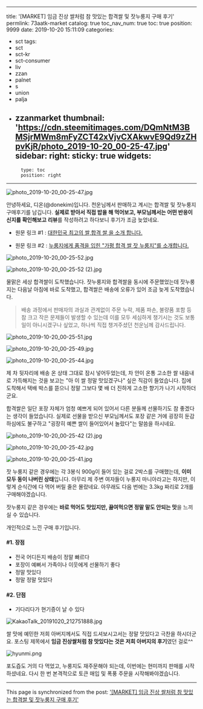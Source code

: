 
---
title: '[MARKET] 임금 진상 쌀처럼 참 맛있는 합격쌀 및 잣누룽지 구매 후기'
permlink: 73aatk-market
catalog: true
toc_nav_num: true
toc: true
position: 9999
date: 2019-10-20 15:11:09
categories:
- sct
tags:
- sct
- sct-kr
- sct-consumer
- liv
- zzan
- palnet
- s
- union
- palja
- zzanmarket
thumbnail: 'https://cdn.steemitimages.com/DQmNtM3BMSjrMWm8mFyZCT42xVjvCXAkwvE9Qd9zZHpvKjR/photo_2019-10-20_00-25-47.jpg'
sidebar:
    right:
        sticky: true
widgets:
    -
        type: toc
        position: right
---


![photo_2019-10-20_00-25-47.jpg](https://cdn.steemitimages.com/DQmNtM3BMSjrMWm8mFyZCT42xVjvCXAkwvE9Qd9zZHpvKjR/photo_2019-10-20_00-25-47.jpg)

안녕하세요, 디온(@donekim)입니다. 천운님께서 판매하고 계시는 합격쌀 및 잣누룽지 구매후기를 남깁니다. **실제로 받아서 직접 밥을 해 먹어보고, 부모님께서는 어떤 반응이신지를 확인해보고 리뷰**를 작성하려고 하다보니 후기가 조금 늦었네요. 


- 원문 링크 #1 : [대한민국 최고의 쌀,합격 쌀,을 소개 합니다.](https://www.steemzzang.com/zzan/@palja/4ahbwj)

- 원문 링크 #2 : [누룽지에게 품격을 입힌 "가평 합격 쌀 잣 누룽지"를 소개합니다.](https://www.steemzzang.com/zzan/@palja/7b8xjx)

![photo_2019-10-20_00-25-52.jpg](https://cdn.steemitimages.com/DQmZa7fqr1QPhjqbvn74WuzsStkbW89AUiswKyr9jtADJ6A/photo_2019-10-20_00-25-52.jpg)


![photo_2019-10-20_00-25-52 (2).jpg](https://cdn.steemitimages.com/DQmPBt6egdoQz1KpWMTvT1MEBbiWdjW7s4kU66WfVoqYAkx/photo_2019-10-20_00-25-52%20(2).jpg)


물맑은 세상 합격쌀이 도착했습니다. 잣누룽지와 합격쌀을 동시에 주문했었는데 잣누룽지는 다음날 아침에 바로 도착했고, 합격쌀은 배송에 오류가 있어 조금 늦게 도착했습니다.

> 배송 과정에서 판매자의 과실과 관계없이 주문 누락, 제품 파손, 불량품 포함 등 참 크고 작은 문제들이 발생할 수 있는데 이를 모두 세심하게 챙기시는 것도 보통 일이 아니시겠구나 싶었고, 하나씩 직접 챙겨주셨던 천운님께 감사드립니다.

![photo_2019-10-20_00-25-51.jpg](https://cdn.steemitimages.com/DQmRLDCRnyHFFPDreBcUQJ3rA4iFwDAmP9fsJdDS3eU2BMf/photo_2019-10-20_00-25-51.jpg)

![photo_2019-10-20_00-25-49.jpg](https://cdn.steemitimages.com/DQmZV3pPYjgSKUg5tkGTCVxrNzihzr1r5AyGiMtHJZCUFqN/photo_2019-10-20_00-25-49.jpg)

![photo_2019-10-20_00-25-44.jpg](https://cdn.steemitimages.com/DQmXyk2Ae1DMXoUV1JKFPMAnhXZLBwrEj7n6xTntmEhkcoz/photo_2019-10-20_00-25-44.jpg)

제 차 뒷자리에 배송 온 상태 그대로 잠시 넣어두었는데, 차 안이 온통 고소한 쌀 내음내로 가득해지는 것을 보고는 "아 이 쌀 정말 맛있겠구나" 싶은 직감이 들었습니다. 집에 도착해서 택배 박스를 뜯으니 정말 그보다 몇 배 더 진하게 고소한 향기가 나기 시작하더군요.

합격쌀은 일단 포장 자체가 엄청 예쁘게 되어 있어서 다른 분들께 선물하기도 참 좋겠다는 생각이 들었습니다. 실제로 선물을 받으신 부모님께서도 포장 같은 거에 굉장히 둔감하심에도 불구하고 "굉장히 예쁜 쌀이 들어있어서 놀랐다"는 말씀을 하시네요.

![photo_2019-10-20_00-25-42 (2).jpg](https://cdn.steemitimages.com/DQmWsV9ext2JY4Cc17LPMgCEumAfTzt8zuozT1wV3kEsyEL/photo_2019-10-20_00-25-42%20(2).jpg)

![photo_2019-10-20_00-25-42.jpg](https://cdn.steemitimages.com/DQmdqwgMBCVVBbPPUywg3u6BTtgRj5tzp9Kn7zf6P52oW7X/photo_2019-10-20_00-25-42.jpg)


![photo_2019-10-20_00-25-41.jpg](https://cdn.steemitimages.com/DQmYNmYWs91sCHxbaX1FuYt4Z7tF2iyJwdUw2u2LfHSEQBF/photo_2019-10-20_00-25-41.jpg)

잣 누룽지 같은 경우에는 각 3봉식 900g이 들어 있는 걸로 2박스를 구매했는데, **이미 모두 동이 나버린 상태**입니다. 아무리 제 주변 여자들이 누룽지 마니아라고는 하지만, 이렇게 순식간에 다 먹어 버릴 줄은 몰랐네요. 아무래도 다음 번에는 3.3kg 짜리로 2개를 구매해야겠습니다. 

잣누룽지 같은 경우에는 **바로 먹어도 맛있지만, 끓여먹으면 정말 말도 안되는 맛**을 느끼실 수 있습니다.

개인적으로 느낀 구매 후기입니다.

#### #1. 장점

- 전국 어디든지 배송이 정말 빠르다
- 포장이 예뻐서 가족이나 이웃에게 선물하기 좋다
- 정말 맛있다
- 정말 정말 맛있다

#### #2. 단점
- 기다리다가 현기증이 날 수 있다

![KakaoTalk_20191020_212751888.jpg](https://cdn.steemitimages.com/DQmYsZdxpywiH1DpavkZtp6XPep7xdXJb7NggSpzRvTW2YY/KakaoTalk_20191020_212751888.jpg)


쌀 맛에 예민한 저희 아버지께서도 직접 드셔보시고서는 정말 맛있다고 극찬을 하시더군요. 포스팅 제목에서 **임금 진상쌀처럼 참 맛있다는 것은 저희 아버지의 후기**였던 걸로^^

![hyunmi.png](https://cdn.steemitimages.com/DQmXMhpjLK3rGHi4Aqf8XuSVjQ8RVU87R4LBRVPr8dSTkje/hyunmi.png)

포도즙도 거의 다 먹었고, 누룽지도 재주문해야 되는데, 이번에는 현미까지 판매를 시작하셨네요. 다시 한 번 본격적으로 토큰 매입 및 폭풍 주문을 시작해봐야겠습니다.

- - -

This page is synchronized from the post: ['[MARKET] 임금 진상 쌀처럼 참 맛있는 합격쌀 및 잣누룽지 구매 후기'](https://steemit.com/@donekim/73aatk-market)
